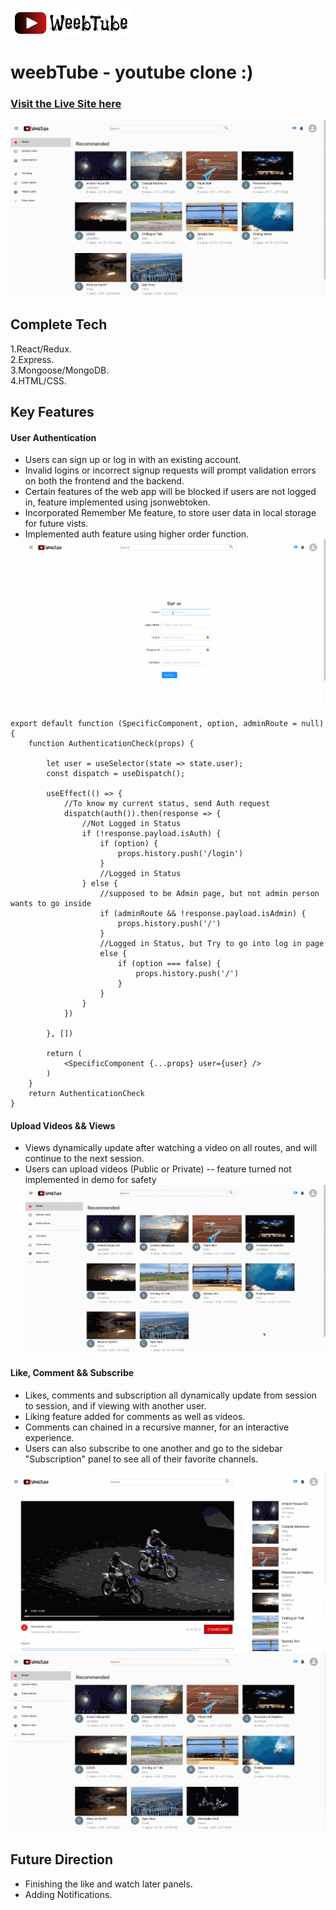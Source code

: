 ![weebTubeLogo](https://github.com/JonathanGetahun/weebTube/blob/master/client/src/assets/images/weebTubeLogo2.png?raw=true)
# weebTube - youtube clone :)
### **[Visit the Live Site here](https://weebtube.herokuapp.com/)**  

![](gif/weebTube_main.gif)

## Complete Tech 

1.React/Redux.<br> 
2.Express.<br> 
3.Mongoose/MongoDB. <br> 
4.HTML/CSS. <br>

## Key Features
#### User Authentication

* Users can sign up or log in with an existing account.  
* Invalid logins or incorrect signup requests will prompt validation errors on both the frontend and the backend.  
* Certain features of the web app will be blocked if users are not logged in, feature implemented using jsonwebtoken.
* Incorporated Remember Me feature, to store user data in local storage for future vists. 
* Implemented auth feature using higher order function.
![](gif/weebTube_login.gif)
```
export default function (SpecificComponent, option, adminRoute = null) {
    function AuthenticationCheck(props) {

        let user = useSelector(state => state.user);
        const dispatch = useDispatch();

        useEffect(() => {
            //To know my current status, send Auth request 
            dispatch(auth()).then(response => {
                //Not Logged in Status 
                if (!response.payload.isAuth) {
                    if (option) {
                        props.history.push('/login')
                    }
                    //Logged in Status 
                } else {
                    //supposed to be Admin page, but not admin person wants to go inside
                    if (adminRoute && !response.payload.isAdmin) {
                        props.history.push('/')
                    }
                    //Logged in Status, but Try to go into log in page 
                    else {
                        if (option === false) {
                            props.history.push('/')
                        }
                    }
                }
            })

        }, [])

        return (
            <SpecificComponent {...props} user={user} />
        )
    }
    return AuthenticationCheck
}
```


#### Upload Videos && Views

* Views dynamically update after watching a video on all routes, and will continue to the next session.
* Users can upload videos (Public or Private) -- feature turned not implemented in demo for safety
![](gif/weebTube_upload:views.gif)


#### Like, Comment && Subscribe

* Likes, comments and subscription all dynamically update from session to session, and if viewing with another user.
* Liking feature added for comments as well as videos. 
* Comments can chained in a recursive manner, for an interactive experience. 
* Users can also subscribe to one another and go to the sidebar "Subscription" panel to see all of their favorite channels. 

![](gif/weebTube_comment:like:sub.gif)
![](gif/weebTube_Sub.gif)


## Future Direction
* Finishing the like and watch later panels.
* Adding Notifications.
